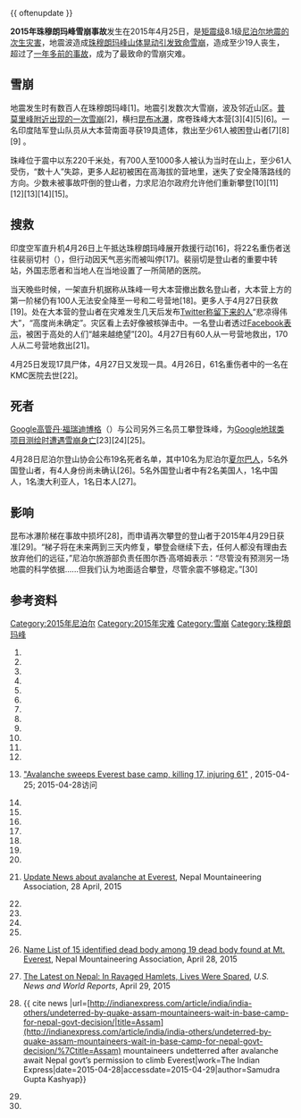 {{ oftenupdate }}

**2015年珠穆朗玛峰雪崩事故**发生在2015年4月25日，是[矩震级](../Page/矩震级.md "wikilink")8.1级[尼泊尔地震的次生灾害](../Page/2015年尼泊尔地震.md "wikilink")，地震波造成[珠穆朗玛峰山体晃动引发致命](../Page/珠穆朗玛峰.md "wikilink")[雪崩](../Page/雪崩.md "wikilink")，造成至少19人丧生，超过了[一年多前的事故](../Page/2014年珠穆朗玛峰雪崩事故.md "wikilink")，成为了最致命的雪崩灾难。

## 雪崩

地震发生时有数百人在珠穆朗玛峰\[1\]。地震引发数次大雪崩，波及邻近山区。[普莫里峰附近出现的一次雪崩](../Page/普莫里峰.md "wikilink")\[2\]，横扫[昆布冰瀑](../Page/昆布冰瀑.md "wikilink")，席卷珠峰大本营\[3\]\[4\]\[5\]\[6\]。一名印度陆军登山队员从大本营南面寻获19具遗体，救出至少61人被困登山者\[7\]\[8\]\[9\]
。

珠峰位于震中以东220千米处，有700人至1000多人被认为当时在山上，至少61人受伤，“数十人”失踪，更多人起初被困在高海拔的营地里，迷失了安全降落路线的方向。少数未被事故吓倒的登山者，力求尼泊尔政府允许他们重新攀登\[10\]\[11\]\[12\]\[13\]\[14\]\[15\]。

## 搜救

印度空军直升机4月26日上午抵达珠穆朗玛峰展开救援行动\[16\]，将22名重伤者送往裴丽切村（），但行动因天气恶劣而被叫停\[17\]。裴丽切是登山者的重要中转站，外国志愿者和当地人在当地设置了一所简陋的医院。

当天晚些时候，一架直升机据称从珠峰一号大本营撤出数名登山者，大本营上方的第一阶梯仍有100人无法安全降至一号和二号营地\[18\]。更多人于4月27日获救\[19\]。处在大本营的登山者在灾难发生几天后发布[Twitter称留下来的人](../Page/Twitter.md "wikilink")“悲凉得伟大”，“高度尚未确定”。灾区看上去好像被核弹击中。一名登山者透过[Facebook表示](../Page/Facebook.md "wikilink")，被困于高处的人们“越来越绝望”\[20\]。4月27日有60人从一号营地救出，170人从二号营地救出\[21\]。

4月25日发现17具尸体，4月27日又发现一具。4月26日，61名重伤者中的一名在KMC医院去世\[22\]。

## 死者

[Google高管](../Page/Google.md "wikilink")[丹·福瑞迪博格](../Page/丹·福瑞迪博格.md "wikilink")（）与公司另外三名员工攀登珠峰，为[Google地球类项目测绘时遭遇雪崩身亡](../Page/Google地球.md "wikilink")\[23\]\[24\]\[25\]。

4月28日尼泊尔登山协会公布19名死者名单，其中10名为尼泊尔[夏尔巴人](../Page/夏尔巴人.md "wikilink")，5名外国登山者，有4人身份尚未确认\[26\]。5名外国登山者中有2名美国人，1名中国人，1名澳大利亚人，1名日本人\[27\]。

## 影响

昆布冰瀑阶梯在事故中损坏\[28\]，而申请再次攀登的登山者于2015年4月29日获准\[29\]。“梯子将在未来两到三天内修复，攀登会继续下去，任何人都没有理由去放弃他们的远征，”尼泊尔旅游部负责任图尔西·高塔姆表示：“尽管没有预测另一场地震的科学依据......但我们认为地面适合攀登，尽管余震不够稳定。”\[30\]

## 参考资料

[Category:2015年尼泊尔](https://zh.wikipedia.org/wiki/Category:2015年尼泊尔 "wikilink")
[Category:2015年灾难](https://zh.wikipedia.org/wiki/Category:2015年灾难 "wikilink")
[Category:雪崩](https://zh.wikipedia.org/wiki/Category:雪崩 "wikilink")
[Category:珠穆朗玛峰](https://zh.wikipedia.org/wiki/Category:珠穆朗玛峰 "wikilink")

1.

2.

3.

4.

5.

6.

7.

8.

9.

10.
11.
12.

13. ["Avalanche sweeps Everest base camp, killing 17,
    injuring 61"](http://news.yahoo.com/avalanche-sweeps-everest-nepal-30-injured-101133601.html)
    , 2015-04-25; 2015-04-28访问

14.

15.

16.

17.

18.

19.

20.

21. [Update News about avalanche at
    Everest](http://www.nepalmountaineering.org/newspage-223-Update%20News%20about%20avalanche%20at%20Everest),
    Nepal Mountaineering Association, 28 April, 2015

22.
23.

24.

25.

26. [Name List of 15 identified dead body among 19 dead body found at
    Mt.
    Everest](http://www.nepalmountaineering.org/newspage-225-Name%20List%20of%2015%20identified%20dead%20body%20among%2019%20dead%20body%20found%20at%20Mt.%20Everest),
    Nepal Mountaineering Association, April 28, 2015

27. [The Latest on Nepal: In Ravaged Hamlets, Lives Were
    Spared](http://www.usnews.com/news/world/articles/2015/04/29/the-latest-on-nepal-under-rubble-man-says-he-drank-urine),
    *U.S. News and World Reports*, April 29, 2015

28. {{ cite news
    |url=[http://indianexpress.com/article/india/india-others/undeterred-by-quake-assam-mountaineers-wait-in-base-camp-for-nepal-govt-decision/|title=Assam](http://indianexpress.com/article/india/india-others/undeterred-by-quake-assam-mountaineers-wait-in-base-camp-for-nepal-govt-decision/%7Ctitle=Assam)
    mountaineers undetterred after avalanche await Nepal govt’s
    permission to climb Everest|work=The Indian
    Express|date=2015-04-28|accessdate=2015-04-29|author=Samudra Gupta
    Kashyap}}

29.

30.